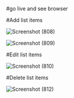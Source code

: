 #go live and see browser 

#Add list items

![Screenshot (808)](https://github.com/Sulochnabudia/TO-DO-list-with-Javascript/assets/117648334/1da8a867-8a35-4aae-bf2a-5f6572f2d5d6)

![Screenshot (809)](https://github.com/Sulochnabudia/TO-DO-list-with-Javascript/assets/117648334/c768c044-6f07-4eda-9420-067b13ebe2f4)

#Edit list items

![Screenshot (810)](https://github.com/Sulochnabudia/TO-DO-list-with-Javascript/assets/117648334/29f1a6e5-ba8b-4d70-a517-2bc2b4130a15)

#Delete list items

![Screenshot (812)](https://github.com/Sulochnabudia/TO-DO-list-with-Javascript/assets/117648334/04a58a7e-6e7b-477c-a207-f82ddf8049f3)
